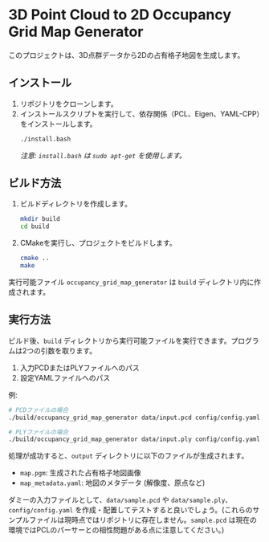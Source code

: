 # 3D Point Cloud to 2D Occupancy Grid Map Generator

このプロジェクトは、3D点群データから2Dの占有格子地図を生成します。

## インストール

1.  リポジトリをクローンします。
2.  インストールスクリプトを実行して、依存関係（PCL、Eigen、YAML-CPP）をインストールします。
    ```bash
    ./install.bash
    ```
    *注意: `install.bash` は `sudo apt-get` を使用します。*

## ビルド方法

1.  ビルドディレクトリを作成します。
    ```bash
    mkdir build
    cd build
    ```
2.  CMakeを実行し、プロジェクトをビルドします。
    ```bash
    cmake ..
    make
    ```
実行可能ファイル `occupancy_grid_map_generator` は `build` ディレクトリ内に作成されます。

## 実行方法

ビルド後、`build` ディレクトリから実行可能ファイルを実行できます。プログラムは2つの引数を取ります。

1.  入力PCDまたはPLYファイルへのパス
2.  設定YAMLファイルへのパス

例:
```bash
# PCDファイルの場合
./build/occupancy_grid_map_generator data/input.pcd config/config.yaml

# PLYファイルの場合
./build/occupancy_grid_map_generator data/input.ply config/config.yaml
```

処理が成功すると、`output` ディレクトリに以下のファイルが生成されます。
- `map.pgm`: 生成された占有格子地図画像
- `map_metadata.yaml`: 地図のメタデータ (解像度、原点など)

ダミーの入力ファイルとして、`data/sample.pcd` や `data/sample.ply`、`config/config.yaml` を作成・配置してテストすると良いでしょう。(これらのサンプルファイルは現時点ではリポジトリに存在しません。`sample.pcd` は現在の環境ではPCLのパーサーとの相性問題がある点に注意してください。)
